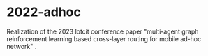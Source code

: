 # 2022-adhoc
Realization of the 2023 lotcit conference paper "multi-agent graph reinforcement learning based cross-layer routing for mobile ad-hoc network" .


